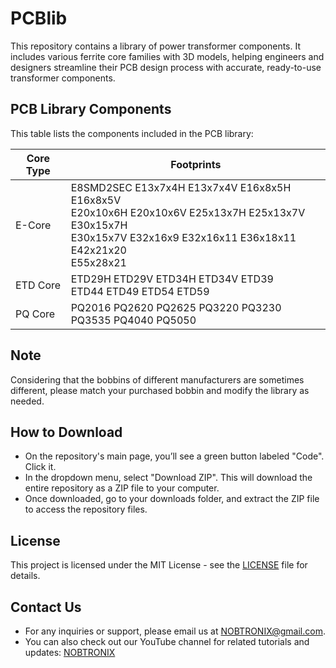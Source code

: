 # PCBlib
This repository contains a library of power transformer components. It includes various ferrite core families with 3D models, helping engineers and designers streamline their PCB design process with accurate, ready-to-use transformer components.

## PCB Library Components

This table lists the components included in the PCB library:

| Core Type | Footprints |
|----------------|------------|
| E-Core         | E8SMD2SEC  E13x7x4H   E13x7x4V   E16x8x5H   E16x8x5V <br>  E20x10x6H   E20x10x6V   E25x13x7H   E25x13x7V   E30x15x7H  <br> E30x15x7V   E32x16x9   E32x16x11   E36x18x11   E42x21x20 <br>  E55x28x21 |
| ETD Core       |  ETD29H   ETD29V   ETD34H   ETD34V   ETD39  <br> ETD44   ETD49  ETD54  ETD59 |
| PQ Core         |PQ2016  PQ2620  PQ2625  PQ3220  PQ3230 <br> PQ3535  PQ4040  PQ5050 |

## Note

Considering that the bobbins of different manufacturers are sometimes different, please match your purchased bobbin and modify the library as needed.

## How to Download 

- On the repository's main page, you’ll see  a green button labeled "Code". Click it.
- In the dropdown menu, select "Download ZIP". This will download the entire repository as a ZIP file to your computer.
- Once downloaded, go to your downloads folder, and extract the ZIP file to access the repository files.
    
## License

This project is licensed under the MIT License - see the [LICENSE](https://opensource.org/licenses/MIT) file for details.


## Contact Us

- For any inquiries or support, please email us at [NOBTRONIX@gmail.com](mailto:NOBTRONIX@gmail.com).
- You can also check out our YouTube channel for related tutorials and updates: [NOBTRONIX](https://www.youtube.com/@nobtronix)
